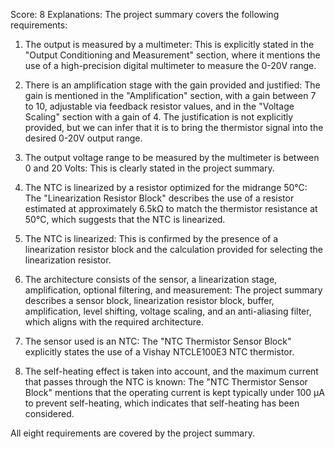 Score: 8
Explanations: 
The project summary covers the following requirements:

1. The output is measured by a multimeter: This is explicitly stated in the "Output Conditioning and Measurement" section, where it mentions the use of a high-precision digital multimeter to measure the 0-20V range.

2. There is an amplification stage with the gain provided and justified: The gain is mentioned in the "Amplification" section, with a gain between 7 to 10, adjustable via feedback resistor values, and in the "Voltage Scaling" section with a gain of 4. The justification is not explicitly provided, but we can infer that it is to bring the thermistor signal into the desired 0-20V output range.

3. The output voltage range to be measured by the multimeter is between 0 and 20 Volts: This is clearly stated in the project summary.

4. The NTC is linearized by a resistor optimized for the midrange 50°C: The "Linearization Resistor Block" describes the use of a resistor estimated at approximately 6.5kΩ to match the thermistor resistance at 50°C, which suggests that the NTC is linearized.

5. The NTC is linearized: This is confirmed by the presence of a linearization resistor block and the calculation provided for selecting the linearization resistor.

6. The architecture consists of the sensor, a linearization stage, amplification, optional filtering, and measurement: The project summary describes a sensor block, linearization resistor block, buffer, amplification, level shifting, voltage scaling, and an anti-aliasing filter, which aligns with the required architecture.

7. The sensor used is an NTC: The "NTC Thermistor Sensor Block" explicitly states the use of a Vishay NTCLE100E3 NTC thermistor.

8. The self-heating effect is taken into account, and the maximum current that passes through the NTC is known: The "NTC Thermistor Sensor Block" mentions that the operating current is kept typically under 100 µA to prevent self-heating, which indicates that self-heating has been considered.

All eight requirements are covered by the project summary.